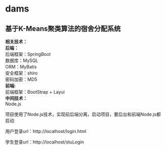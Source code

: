 # dams
## 基于K-Means聚类算法的宿舍分配系统

**相关技术：**  
__后端：__  
后端框架：SpringBoot  
数据库：MySQL  
ORM：MyBatis  
安全框架：shiro  
密码加密：MD5  
__前端:__  
前端框架：BootStrap + Layui  
__中间技术：__  
Node.js


项目使用了Node.js技术，实现前后端分离，启动项目，要后台和前端Node.js都启动

用户登录url：http://localhost/login.html

学生登录url：http://localhost/stuLogin
